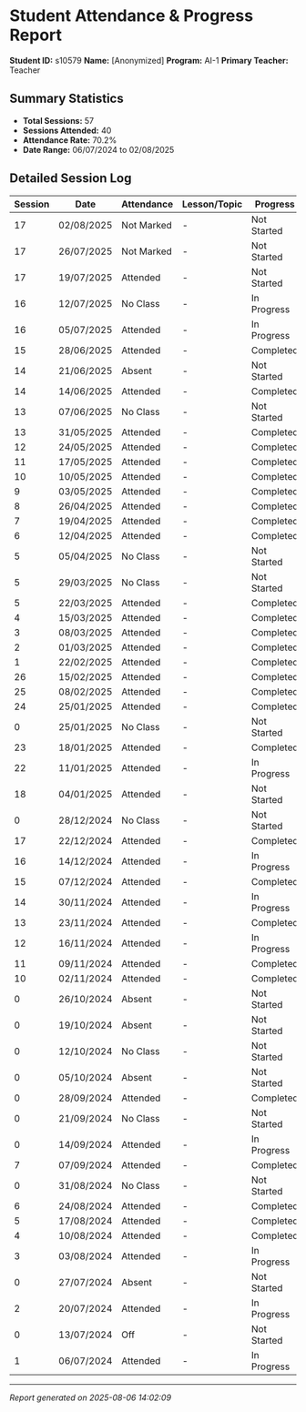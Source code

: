 # Student Attendance & Progress Report

**Student ID:** s10579
**Name:** [Anonymized]
**Program:** AI-1
**Primary Teacher:** Teacher

## Summary Statistics
- **Total Sessions:** 57
- **Sessions Attended:** 40
- **Attendance Rate:** 70.2%
- **Date Range:** 06/07/2024 to 02/08/2025

## Detailed Session Log

| Session | Date | Attendance | Lesson/Topic | Progress |
|---------|------|------------|--------------|----------|
| 17 | 02/08/2025 | Not Marked | - | Not Started |
| 17 | 26/07/2025 | Not Marked | - | Not Started |
| 17 | 19/07/2025 | Attended | - | Not Started |
| 16 | 12/07/2025 | No Class | - | In Progress |
| 16 | 05/07/2025 | Attended | - | In Progress |
| 15 | 28/06/2025 | Attended | - | Completed |
| 14 | 21/06/2025 | Absent | - | Not Started |
| 14 | 14/06/2025 | Attended | - | Completed |
| 13 | 07/06/2025 | No Class | - | Not Started |
| 13 | 31/05/2025 | Attended | - | Completed |
| 12 | 24/05/2025 | Attended | - | Completed |
| 11 | 17/05/2025 | Attended | - | Completed |
| 10 | 10/05/2025 | Attended | - | Completed |
| 9 | 03/05/2025 | Attended | - | Completed |
| 8 | 26/04/2025 | Attended | - | Completed |
| 7 | 19/04/2025 | Attended | - | Completed |
| 6 | 12/04/2025 | Attended | - | Completed |
| 5 | 05/04/2025 | No Class | - | Not Started |
| 5 | 29/03/2025 | No Class | - | Not Started |
| 5 | 22/03/2025 | Attended | - | Completed |
| 4 | 15/03/2025 | Attended | - | Completed |
| 3 | 08/03/2025 | Attended | - | Completed |
| 2 | 01/03/2025 | Attended | - | Completed |
| 1 | 22/02/2025 | Attended | - | Completed |
| 26 | 15/02/2025 | Attended | - | Completed |
| 25 | 08/02/2025 | Attended | - | Completed |
| 24 | 25/01/2025 | Attended | - | Completed |
| 0 | 25/01/2025 | No Class | - | Not Started |
| 23 | 18/01/2025 | Attended | - | Completed |
| 22 | 11/01/2025 | Attended | - | In Progress |
| 18 | 04/01/2025 | Attended | - | Not Started |
| 0 | 28/12/2024 | No Class | - | Not Started |
| 17 | 22/12/2024 | Attended | - | Completed |
| 16 | 14/12/2024 | Attended | - | In Progress |
| 15 | 07/12/2024 | Attended | - | Completed |
| 14 | 30/11/2024 | Attended | - | In Progress |
| 13 | 23/11/2024 | Attended | - | Completed |
| 12 | 16/11/2024 | Attended | - | In Progress |
| 11 | 09/11/2024 | Attended | - | Completed |
| 10 | 02/11/2024 | Attended | - | Completed |
| 0 | 26/10/2024 | Absent | - | Not Started |
| 0 | 19/10/2024 | Absent | - | Not Started |
| 0 | 12/10/2024 | No Class | - | Not Started |
| 0 | 05/10/2024 | Absent | - | Not Started |
| 0 | 28/09/2024 | Attended | - | Completed |
| 0 | 21/09/2024 | No Class | - | Not Started |
| 0 | 14/09/2024 | Attended | - | In Progress |
| 7 | 07/09/2024 | Attended | - | Completed |
| 0 | 31/08/2024 | No Class | - | Not Started |
| 6 | 24/08/2024 | Attended | - | Completed |
| 5 | 17/08/2024 | Attended | - | Completed |
| 4 | 10/08/2024 | Attended | - | Completed |
| 3 | 03/08/2024 | Attended | - | In Progress |
| 0 | 27/07/2024 | Absent | - | Not Started |
| 2 | 20/07/2024 | Attended | - | In Progress |
| 0 | 13/07/2024 | Off | - | Not Started |
| 1 | 06/07/2024 | Attended | - | In Progress |

---
*Report generated on 2025-08-06 14:02:09*